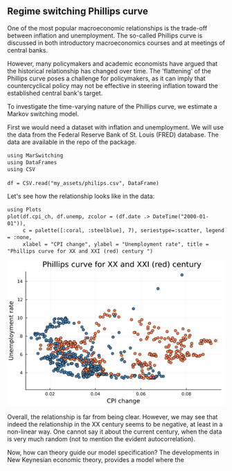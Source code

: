 
## Regime switching Phillips curve

One of the most popular macroeconomic relationships is the trade-off between inflation and unemployment. The so-called Phillips curve is discussed in both introductory macroeconomics courses and at meetings of central banks.

However, many policymakers and academic economists have argued that the historical relationship has changed over time. The 'flattening' of the Phillips curve poses a challenge for policymakers, as it can imply that countercyclical policy may not be effective in steering inflation toward the established central bank's target.

To investigate the time-varying nature of the Phillips curve, we estimate a Markov switching model.

First we would need a dataset with inflation and unemployment. We will use the data from the Federal Reserve Bank of St. Louis (FRED) database. The data are available in the repo of the package.

```@example
using MarSwitching
using DataFrames
using CSV

df = CSV.read("my_assets/philips.csv", DataFrame)
```

Let's see how the relationship looks like in the data:

```@example
using Plots
plot(df.cpi_ch, df.unemp, zcolor = (df.date .> DateTime("2000-01-01")),
     c = palette([:coral, :steelblue], 7), seriestype=:scatter, legend = :none,
     xlabel = "CPI change", ylabel = "Unemployment rate", title = "Phillips curve for XX and XXI (red) century ")
```
![Plot](my_assets/philips.png)

Overall, the relationship is far from being clear. However, we may see that indeed the relationship in the XX century seems to be negative, at least in a non-linear way. One cannot say it about the current century, when the data is very much random (not to mention the evident autocorrelation). 


Now, how can theory guide our model specification? The developments in New Keynesian economic theory, provides a model where the

